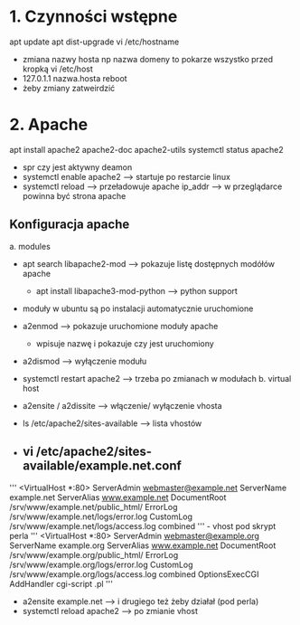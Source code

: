 # 1. Czynności wstępne
apt update
apt dist-upgrade
vi /etc/hostname
  - zmiana nazwy hosta np nazwa domeny to pokarze wszystko przed kropką
vi /etc/host
  - 127.0.1.1 nazwa.hosta
reboot
  - żeby zmiany zatweirdzić

# 2. Apache
apt install apache2 apache2-doc apache2-utils
systemctl status apache2
  - spr czy jest aktywny deamon
  - systemctl enable apache2 --> startuje po restarcie linux
  - systemctl reload --> przeładowuje apache
ip_addr --> w przeglądarce powinna być strona apache

## Konfiguracja apache
a. modules
  - apt search libapache2-mod --> pokazuje listę dostępnych modółów apache
    - apt install libapache3-mod-python --> python support

  - moduły w ubuntu są po instalacji automatycznie uruchomione
  - a2enmod --> pokazuje uruchomione moduły apache
    - wpisuje nazwę i pokazuje czy jest uruchomiony
  - a2dismod --> wyłączenie modułu
  - systemctl restart apache2 --> trzeba po zmianach w modułach
b. virtual host
  - a2ensite / a2dissite --> włączenie/ wyłączenie vhosta
  - ls /etc/apache2/sites-available --> lista vhostów
  - vi /etc/apache2/sites-available/example.net.conf
     -
'''
<VirtualHost *:80> 
    ServerAdmin webmaster@example.net
    ServerName example.net
    ServerAlias www.example.net
    DocumentRoot /srv/www/example.net/public_html/
    ErrorLog /srv/www/example.net/logs/error.log
    CustomLog /srv/www/example.net/logs/access.log combined
</VirtualHost>
'''
    - vhost pod skrypt perla
'''
<VirtualHost *:80> 
    ServerAdmin webmaster@example.org
    ServerName example.org
    ServerAlias www.example.net
    DocumentRoot /srv/www/example.org/public_html/
    ErrorLog /srv/www/example.org/logs/error.log
    CustomLog /srv/www/example.org/logs/access.log combined
    OptionsExecCGI
    AddHandler cgi-script .pl
</VirtualHost>
'''
  - a2ensite example.net --> i drugiego też żeby działał (pod perla)
  - systemctl reload apache2 --> po zmianie vhost
























